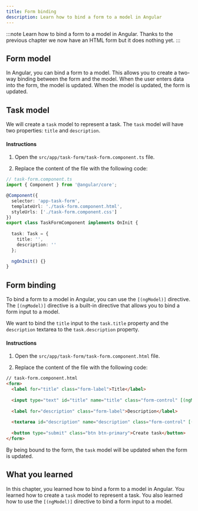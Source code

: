 ```yaml
---
title: Form binding
description: Learn how to bind a form to a model in Angular
---
```


:::note
Learn how to bind a form to a model in Angular.
Thanks to the previous chapter we now have an HTML form but it does nothing yet.
:::

## Form model

In Angular, you can bind a form to a model. This allows you to create a two-way binding between the form and the model. When the user enters data into the form, the model is updated. When the model is updated, the form is updated.

## Task model

We will create a `task` model to represent a task. The `task` model will have two properties: `title` and `description`.

#### Instructions

1. Open the `src/app/task-form/task-form.component.ts` file.

2. Replace the content of the file with the following code:

```typescript ins={"Add the task model with empty values": 10-14}
// task-form.component.ts
import { Component } from '@angular/core';

@Component({
  selector: 'app-task-form',
  templateUrl: './task-form.component.html',
  styleUrls: ['./task-form.component.css']
})
export class TaskFormComponent implements OnInit {
    
  task: Task = {
    title: '',
    description: ''
  };
    
  ngOnInit() {}  
}
```

## Form binding

To bind a form to a model in Angular, you can use the `[(ngModel)]` directive.
The `[(ngModel)]` directive is a built-in directive that allows you to bind a form input to a model.

We want to bind the `title` input to the `task.title` property and the `description` textarea to the `task.description` property.

#### Instructions

1. Open the `src/app/task-form/task-form.component.html` file.

2. Replace the content of the file with the following code:

```html ins={"Bind the title with the ngModel directive": 4-5} ins={"Bind the description with the ngModel directive": 8-9}
// task-form.component.html
<form>
  <label for="title" class="form-label">Title</label>
    
  <input type="text" id="title" name="title" class="form-control" [(ngModel)]="task.title">
    
  <label for="description" class="form-label">Description</label>
    
  <textarea id="description" name="description" class="form-control" [(ngModel)]="task.description"></textarea>
  
  <button type="submit" class="btn btn-primary">Create task</button>
</form>
```

By being bound to the form, the `task` model will be updated when the form is updated.

## What you learned

In this chapter, you learned how to bind a form to a model in Angular. You learned how to create a `task` model to represent a task. You also learned how to use the `[(ngModel)]` directive to bind a form input to a model.
